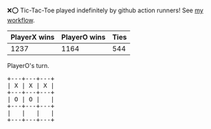:x::o: Tic-Tac-Toe played indefinitely by github action runners! See [my workflow](.github/workflows/play.yaml).

|PlayerX wins|PlayerO wins|Ties|
|-|-|-|
|1237|1164|544|

PlayerO's turn.

<pre>
+---+---+---+
| X | X | X |
+---+---+---+
| O | O |   |
+---+---+---+
|   |   |   |
+---+---+---+
</pre>